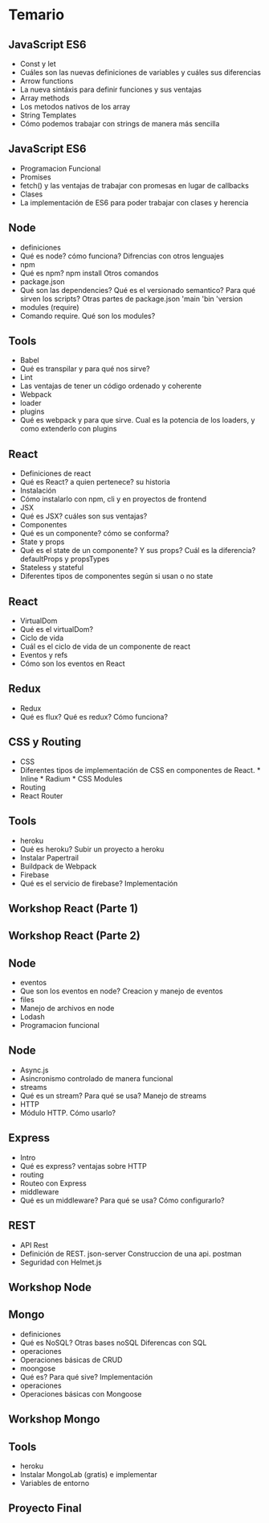 # Temario


## JavaScript ES6

* Const y let
 * Cuáles son las nuevas definiciones de variables y cuáles sus diferencias
* Arrow functions
 * La nueva sintáxis para definir funciones y sus ventajas
* Array methods
 * Los metodos nativos de los array
* String Templates
 * Cómo podemos trabajar con strings de manera más sencilla

## JavaScript ES6

* Programacion Funcional
* Promises
 * fetch() y las ventajas de trabajar con promesas en lugar de callbacks
* Clases
 * La implementación de ES6 para poder trabajar con clases y herencia

## Node

* definiciones
 * Qué es node? cómo funciona? Difrencias con otros lenguajes
* npm
 * Qué es npm? npm install Otros comandos
* package.json
 * Qué son las dependencies? Qué es el versionado semantico? Para qué sirven los scripts? Otras partes de package.json 'main 'bin 'version
* modules (require)
 * Comando require. Qué son los modules?
 
## Tools 

* Babel
 * Qué es transpilar y para qué nos sirve?
* Lint
 * Las ventajas de tener un código ordenado y coherente
* Webpack
 * loader
 * plugins 
 * Qué es webpack y para que sirve. Cual es la potencia de los loaders, y como extenderlo con plugins

## React

* Definiciones de react
 * Qué es React? a quien pertenece? su historia
* Instalación
 * Cómo instalarlo con npm, cli y en proyectos de frontend
* JSX
 * Qué es JSX? cuáles son sus ventajas?
* Componentes
 * Qué es un componente? cómo se conforma?
* State y props
 * Qué es el state de un componente? Y sus props? Cuál es la diferencia? defaultProps y propsTypes
* Stateless y stateful
 * Diferentes tipos de componentes según si usan o no state

## React

* VirtualDom
 * Qué es el virtualDom?
* Ciclo de vida
 * Cuál es el ciclo de vida de un componente de react
* Eventos y refs
 * Cómo son los eventos en React

## Redux

* Redux
 * Qué es flux? Qué es redux? Cómo funciona?

## CSS y Routing

* CSS
 * Diferentes tipos de implementación de CSS en componentes de React. * Inline * Radium * CSS Modules
* Routing
 * React Router

## Tools

* heroku
 * Qué es heroku? Subir un proyecto a heroku
 * Instalar Papertrail
 * Buildpack de Webpack
* Firebase
 * Qué es el servicio de firebase? Implementación
 
## Workshop React (Parte 1)

## Workshop React (Parte 2)

## Node

* eventos
 * Que son los eventos en node? Creacion y manejo de eventos
* files
 * Manejo de archivos en node
* Lodash 
 * Programacion funcional
 
## Node
 
* Async.js 
 * Asincronismo controlado de manera funcional
* streams
 * Qué es un stream? Para qué se usa? Manejo de streams
* HTTP
 * Módulo HTTP. Cómo usarlo?
 
## Express

* Intro
 * Qué es express? ventajas sobre HTTP
* routing
 * Routeo con Express
* middleware
 * Qué es un middleware? Para qué se usa? Cómo configurarlo?
 
## REST 

* API Rest
 * Definición de REST. json-server Construccion de una api. postman
* Seguridad con Helmet.js
 
## Workshop Node

## Mongo

* definiciones
 * Qué es NoSQL? Otras bases noSQL Diferencas con SQL
* operaciones
 * Operaciones básicas de CRUD
* moongose
 * Qué es? Para qué sive? Implementación
* operaciones
 * Operaciones básicas con Mongoose
 
## Workshop Mongo

## Tools

* heroku
 * Instalar MongoLab (gratis) e implementar
 * Variables de entorno

## Proyecto Final
